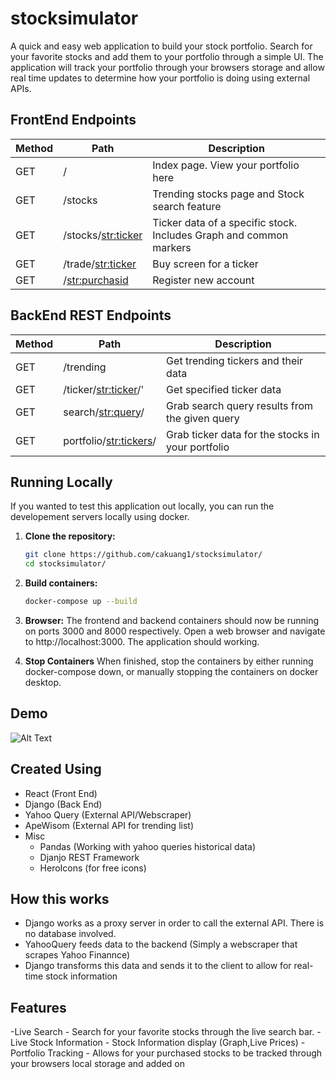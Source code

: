 # stocksimulator


A quick and easy web application to build your stock portfolio. Search for your favorite stocks and add them to your portfolio through a simple UI. The application will track your portfolio through your browsers storage and allow real time updates to determine how your portfolio is doing using external APIs.




## FrontEnd Endpoints

Method	| Path	| Description	|
------------- | ------------------------- | ------------- |
GET	| /	| Index page. View your portfolio here| 	
GET	| /stocks	| Trending stocks page and Stock search feature|
GET	| /stocks/<str:ticker>	| Ticker data of a specific stock. Includes Graph and common markers	|
GET | /trade/<str:ticker> | Buy screen for a ticker|
GET	| /<str:purchasid>	| Register new account	|


## BackEnd REST Endpoints
Method	| Path	| Description	|
------------- | ------------------------- | ------------- |
GET	| /trending	| Get trending tickers and their data| 	
GET	| /ticker/<str:ticker>/'| Get specified ticker data	|
GET	| search/<str:query>/	| Grab search query results from the given query	|
GET	| portfolio/<str:tickers>/| Grab ticker data for the stocks in your portfolio	|


## Running Locally

If you wanted to test this application out locally, you can run the developement servers locally using docker.


1. **Clone the repository:**
   ```sh
   git clone https://github.com/cakuang1/stocksimulator/
   cd stocksimulator/

2. **Build containers:**

    ```sh
    docker-compose up --build

3. **Browser:**
    The frontend and backend containers should now be running on ports 3000 and 8000 respectively.
     Open a web browser and navigate to http://localhost:3000. The application should working.
4. **Stop Containers**
    When finished, stop the containers by either running docker-compose down, or manually stopping the containers on docker desktop.

## Demo


![Alt Text](public/stock.gif)

## Created Using

- React (Front End)
- Django (Back End) 
- Yahoo Query (External API/Webscraper)
- ApeWisom (External API for trending list)
- Misc
    - Pandas (Working with yahoo queries historical data)
    - Djanjo REST Framework
    - HeroIcons (for free icons)
## How this works
- Django works as a proxy server in order to call the external API. There is no database involved. 
- YahooQuery feeds data to the backend (Simply a webscraper that scrapes Yahoo Finannce)
- Django transforms this data and sends it to the client to allow for real-time stock information
## Features
-Live Search - Search for your favorite stocks through the live search bar.
-Live Stock Information - Stock Information display (Graph,Live Prices)
-Portfolio Tracking - Allows for your purchased stocks to be tracked through your browsers local storage and added on 



